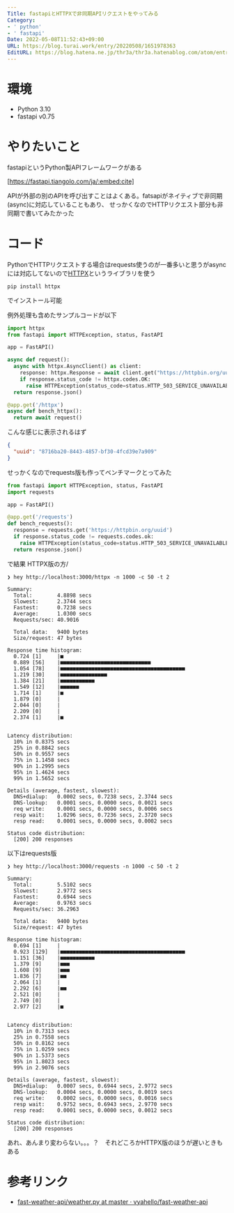 ```yaml
---
Title: fastapiとHTTPXで非同期APIリクエストをやってみる
Category:
- ' python'
- ' fastapi'
Date: 2022-05-08T11:52:43+09:00
URL: https://blog.turai.work/entry/20220508/1651978363
EditURL: https://blog.hatena.ne.jp/thr3a/thr3a.hatenablog.com/atom/entry/13574176438090374490
---
```


# 環境

- Python 3.10
- fastapi v0.75

# やりたいこと

fastapiというPython製APIフレームワークがある

[https://fastapi.tiangolo.com/ja/:embed:cite]

APIが外部の別のAPIを呼び出すことはよくある。fatsapiがネイティブで非同期(async)に対応していることもあり、
せっかくなのでHTTPリクエスト部分も非同期で書いてみたかった

# コード

PythonでHTTPリクエストする場合はrequests使うのが一番多いと思うがasyncには対応してないので[HTTPX](https://www.python-httpx.org/)というライブラリを使う

```
pip install httpx
```

でインストール可能

例外処理も含めたサンプルコードが以下

```python
import httpx
from fastapi import HTTPException, status, FastAPI

app = FastAPI()

async def request():
  async with httpx.AsyncClient() as client:
    response: httpx.Response = await client.get("https://httpbin.org/uuid")
    if response.status_code != httpx.codes.OK:
      raise HTTPException(status_code=status.HTTP_503_SERVICE_UNAVAILABLE)
  return response.json()

@app.get('/httpx')
async def bench_httpx():
  return await request()
```

こんな感じに表示されるはず

```json
{
  "uuid": "8716ba20-8443-4857-bf30-4fcd39e7a909"
}
```

せっかくなのでrequests版も作ってベンチマークとってみた

```python
from fastapi import HTTPException, status, FastAPI
import requests

app = FastAPI()

@app.get('/requests')
def bench_requests():
  response = requests.get('https://httpbin.org/uuid')
  if response.status_code != requests.codes.ok:
    raise HTTPException(status_code=status.HTTP_503_SERVICE_UNAVAILABLE)
  return response.json()
```

で結果 HTTPX版の方/

```
❯ hey http://localhost:3000/httpx -n 1000 -c 50 -t 2

Summary:
  Total:        4.8898 secs
  Slowest:      2.3744 secs
  Fastest:      0.7238 secs
  Average:      1.0300 secs
  Requests/sec: 40.9016
  
  Total data:   9400 bytes
  Size/request: 47 bytes

Response time histogram:
  0.724 [1]     |■
  0.889 [56]    |■■■■■■■■■■■■■■■■■■■■■■■■■■■■■
  1.054 [78]    |■■■■■■■■■■■■■■■■■■■■■■■■■■■■■■■■■■■■■■■■
  1.219 [30]    |■■■■■■■■■■■■■■■
  1.384 [21]    |■■■■■■■■■■■
  1.549 [12]    |■■■■■■
  1.714 [1]     |■
  1.879 [0]     |
  2.044 [0]     |
  2.209 [0]     |
  2.374 [1]     |■


Latency distribution:
  10% in 0.8375 secs
  25% in 0.8842 secs
  50% in 0.9557 secs
  75% in 1.1458 secs
  90% in 1.2995 secs
  95% in 1.4624 secs
  99% in 1.5652 secs

Details (average, fastest, slowest):
  DNS+dialup:   0.0002 secs, 0.7238 secs, 2.3744 secs
  DNS-lookup:   0.0001 secs, 0.0000 secs, 0.0021 secs
  req write:    0.0001 secs, 0.0000 secs, 0.0006 secs
  resp wait:    1.0296 secs, 0.7236 secs, 2.3720 secs
  resp read:    0.0001 secs, 0.0000 secs, 0.0002 secs

Status code distribution:
  [200] 200 responses
```

以下はrequests版

```
❯ hey http://localhost:3000/requests -n 1000 -c 50 -t 2

Summary:
  Total:        5.5102 secs
  Slowest:      2.9772 secs
  Fastest:      0.6944 secs
  Average:      0.9763 secs
  Requests/sec: 36.2963
  
  Total data:   9400 bytes
  Size/request: 47 bytes

Response time histogram:
  0.694 [1]     |
  0.923 [129]   |■■■■■■■■■■■■■■■■■■■■■■■■■■■■■■■■■■■■■■■■
  1.151 [36]    |■■■■■■■■■■■
  1.379 [9]     |■■■
  1.608 [9]     |■■■
  1.836 [7]     |■■
  2.064 [1]     |
  2.292 [6]     |■■
  2.521 [0]     |
  2.749 [0]     |
  2.977 [2]     |■


Latency distribution:
  10% in 0.7313 secs
  25% in 0.7558 secs
  50% in 0.8162 secs
  75% in 1.0259 secs
  90% in 1.5373 secs
  95% in 1.8023 secs
  99% in 2.9076 secs

Details (average, fastest, slowest):
  DNS+dialup:   0.0007 secs, 0.6944 secs, 2.9772 secs
  DNS-lookup:   0.0004 secs, 0.0000 secs, 0.0019 secs
  req write:    0.0002 secs, 0.0000 secs, 0.0016 secs
  resp wait:    0.9752 secs, 0.6943 secs, 2.9770 secs
  resp read:    0.0001 secs, 0.0000 secs, 0.0012 secs

Status code distribution:
  [200] 200 responses
```

あれ、あんまり変わらない。。。？　それどころかHTTPX版のほうが遅いときもある

# 参考リンク

- [fast-weather-api/weather.py at master · vyahello/fast-weather-api](https://github.com/vyahello/fast-weather-api/blob/master/weather/api/weather.py)

